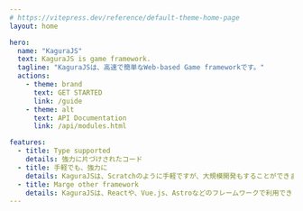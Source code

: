 ```yaml
---
# https://vitepress.dev/reference/default-theme-home-page
layout: home

hero:
  name: "KaguraJS"
  text: KaguraJS is game framework.
  tagline: "KaguraJSは、高速で簡単なWeb-based Game frameworkです。"
  actions:
    - theme: brand
      text: GET STARTED
      link: /guide
    - theme: alt
      text: API Documentation
      link: /api/modules.html

features:
  - title: Type supported
    details: 強力に片づけされたコード
  - title: 手軽でも、強力に
    details: KaguraJSは、Scratchのように手軽ですが、大規模開発もすることができます。
  - title: Marge other framework
    details: KaguraJSは、Reactや、Vue.js、Astroなどのフレームワークで利用できます。(できるようにするつもりです)
---
```

